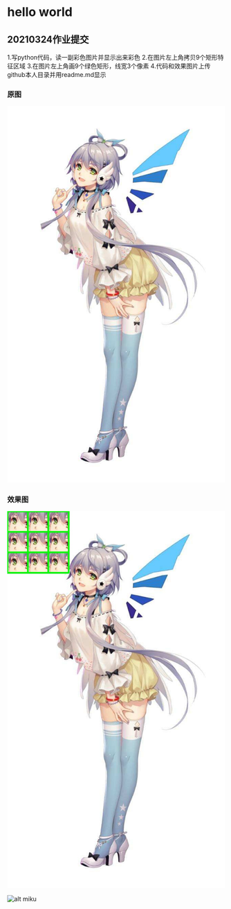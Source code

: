 # hello world


## 20210324作业提交

1.写python代码，读一副彩色图片并显示出来彩色 
2.在图片左上角拷贝9个矩形特征区域
3.在图片左上角画9个绿色矩形，线宽3个像素
4.代码和效果图片上传github本人目录并用readme.md显示

### 原图

![ty1](https://github.com/ophwsjtu18/ohw21s/blob/main/axsl/homework1/ty.jpg "ty1")



### 效果图

![ty2](https://github.com/ophwsjtu18/ohw21s/blob/main/axsl/homework1/ty_result.jpg "ty2")




![alt miku](https://gimg2.baidu.com/image_search/src=http%3A%2F%2Fb-ssl.duitang.com%2Fuploads%2Fitem%2F201606%2F04%2F20160604222929_xykSY.thumb.700_0.jpeg&refer=http%3A%2F%2Fb-ssl.duitang.com&app=2002&size=f9999,10000&q=a80&n=0&g=0n&fmt=jpeg?sec=1619176282&t=63b8e813da3eceaad552b29530a2a462 "miku")
